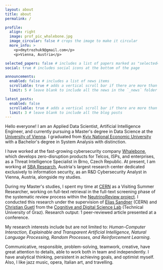 ```yaml
---
layout: about
title: about
permalink: /

profile:
  align: right
  image: prof_pic_whalebone.jpg
  image_circular: false # crops the image to make it circular
  more_info: >
    <p>dmytrozhuk9@gmail.com</p>
    <p>Vienna, Austria</p>

selected_papers: false # includes a list of papers marked as "selected={true}"
social: true # includes social icons at the bottom of the page

announcements:
  enabled: false # includes a list of news items
  scrollable: true # adds a vertical scroll bar if there are more than 3 news items
  limit: 5 # leave blank to include all the news in the `_news` folder

latest_posts:
  enabled: false
  scrollable: true # adds a vertical scroll bar if there are more than 3 new posts items
  limit: 3 # leave blank to include all the blog posts
---
```


Hello everyone! I am an Applied Data Scientist, Artificial Intelligence Engineer, and currently pursuing a Master's degree in Data Science at the [University of Vienna](https://www.univie.ac.at/). I graduated from [Kyiv National Economic University](https://kneu.edu.ua/) with a Bachelor's degree in System Analysis with distinction.

I have worked at the fast-growing cybersecurity company [Whalebone](https://www.whalebone.io/), which develops zero-disruption products for Telcos, ISPs, and enterprises, as a Threat Intelligence Specialist in Brno, Czech Republic. 
At present, I am working at [SBA Research](https://www.sba-research.org/), Austria's largest research center dedicated exclusively to information security, as an R&D Cybersecurity Analyst in Vienna, Austria, alongside my studies.

During my Master's studies, I spent my time at [CERN](https://home.cern/) as a Visiting Summer Researcher, working on full-text retrieval in the full-text screening phase of the systematic review process within the [NeutrinoReview project](https://neutrino-review.web.cern.ch/). I conducted this research under the supervision of [Elias Sandner](https://scholar.google.com/citations?user=moQ6B8IAAAAJ&hl=en) (CERN) and [Christian Guetl](https://scholar.google.com/citations?user=NoAiKpcAAAAJ&hl=de)
from the [Cognitive and Digital Science Lab](https://www.tugraz.at/institute/hcc/research/research-groups/cognitive-digital-science-lab/codis) (Technical University of Graz). Research output: 1 peer-reviewed article presented at a conference.

My research interests include but are not limited to: *Human-Computer Interaction, Explainable and Transparent Artificial Intelligence, Natural Language Processing, Random Processes, and Reinforcement Learning*.

Communicative, responsible, problem-solving, teamwork, creative, have great attention to details, able to work both in team and independently. I have analytical thinking, persistent in achieving goals, and optimist myself. Also, I like jazz music, opera, Italian art, and travelling.
